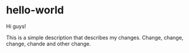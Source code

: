 # hello-world

Hi guys!

This is a simple description that describes my changes.
Change, change, change, chande and other change.
